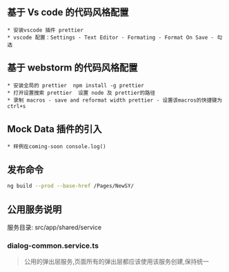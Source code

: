 ## 基于 Vs code 的代码风格配置

    * 安装vscode 插件 prettier
    * vscode 配置：Settings - Text Editor - Formating - Format On Save - 勾选

## 基于 webstorm 的代码风格配置

    * 安装全局的 prettier  npm install -g prettier
    * 打开设置搜索 prettier  设置 node 及 prettier的路径
    * 录制 macros - save and reformat width prettier - 设置该macros的快捷键为 ctrl+s

## Mock Data 插件的引入
    * 样例在coming-soon console.log()

## 发布命令

 ``` bash
 ng build --prod --base-href /Pages/NewSY/
 ```
 
 ## 公用服务说明
 
  服务目录: src/app/shared/service
  
### dialog-common.service.ts

> 公用的弹出层服务,页面所有的弹出层都应该使用该服务创建,保持统一
